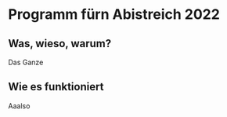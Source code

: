 # Programm fürn Abistreich 2022

## Was, wieso, warum?
<p>Das Ganze</p>

## Wie es funktioniert
<p>Aaalso</p>